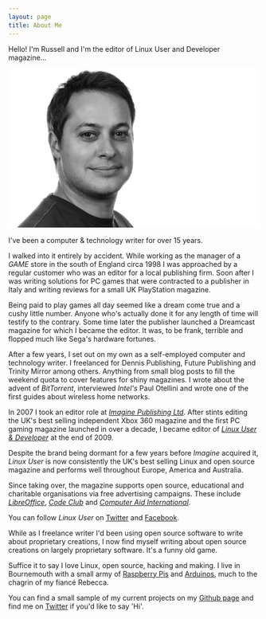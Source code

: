 ```yaml
---
layout: page
title: About Me
---
```


<p class="message">
  Hello! I'm Russell and I'm the editor of Linux User and Developer magazine...
</p>

![Russell Barnes](/assets/Russell_twitter.jpg "I'm waving")

I've been a computer & technology writer for over 15 years. 

I walked into it entirely by accident. While working as the manager of a *GAME* store in the south of England circa 1998 I was approached by a regular customer who was an editor for a local publishing firm. Soon after I was writing solutions for PC games that were contracted to a publisher in Italy and writing reviews for a small UK PlayStation magazine.

Being paid to play games all day seemed like a dream come true and a cushy little number. Anyone who's actually done it for any length of time will testify to the contrary. Some time later the publisher launched a Dreamcast magazine for which I became the editor. It was, to be frank, terrible and flopped much like Sega's hardware fortunes.

After a few years, I set out on my own as a self-employed computer and technology writer. I freelanced for Dennis Publishing, Future Publishing and Trinity Mirror among others. Anything from small blog posts to fill the weekend quota to cover features for shiny magazines. I wrote about the advent of *BitTorrent*, interviewed *Intel's* Paul Otellini and wrote one of the first guides about wireless home networks. 

In 2007 I took an editor role at [*Imagine Publishing Ltd*](http://www.imaginepublishing.co.uk). After stints editing the UK's best selling independent Xbox 360 magazine and the first PC gaming magazine launched in over a decade, I became editor of [*Linux User & Developer*](http://www.linuxuser.co.uk) at the end of 2009.

Despite the brand being dormant for a few years before *Imagine* acquired it, *Linux User* is now consistently the UK's best selling Linux and open source magazine and performs well throughout Europe, America and Australia.

Since taking over, the magazine supports open source, educational and charitable organisations via free advertising campaigns. These include [*LibreOffice*](http://libreoffice.org), [*Code Club*](www.codeclub.org.uk) and [*Computer Aid International*](http://www.computeraid.org).

You can follow *Linux User* on [Twitter](https://twitter.com/linuxusermag) and [Facebook](http://www.facebook.com/LinuxUserUK).

While as I freelance writer I'd been using open source software to write about proprietary creations, I now find myself writing about open source creations on largely proprietary software. It's a funny old game.

Suffice it to say I love Linux, open source, hacking and making. 
I live in Bournemouth with a small army of [Raspberry Pis](http://www.raspberrypi.org) and [Arduinos](http://www.arduino.cc), much to the chagrin of my fiancé Rebecca.

You can find a small sample of my current projects on my [Github page](http://github.com/russb78) and find me on [Twitter](http://twitter.com/another_russell) if you'd like to say 'Hi'.